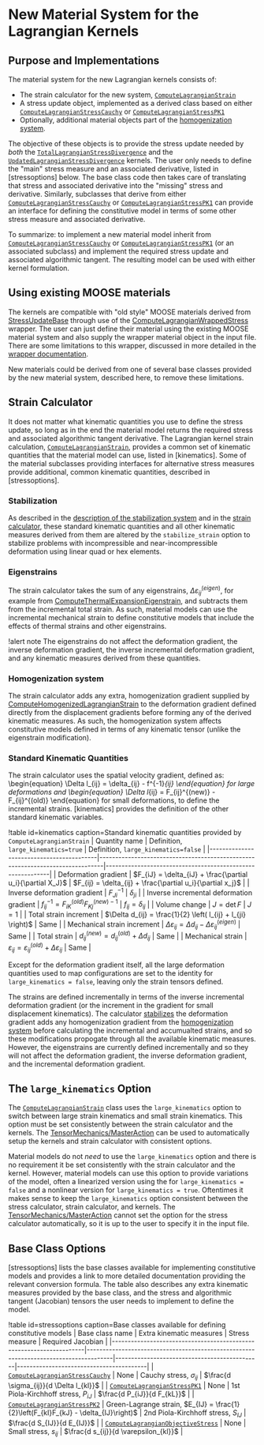 # New Material System for the Lagrangian Kernels

## Purpose and Implementations

The material system for the new Lagrangian kernels consists of:

- The strain calculator for the new system, [`ComputeLagrangianStrain`](ComputeLagrangianStrain.md)
- A stress update object, implemented as a derived class based on either
  [`ComputeLagrangianStressCauchy`](ComputeLagrangianStressCauchy.md) or
  [`ComputeLagrangianStressPK1`](ComputeLagrangianStressPK1.md)
- Optionally, additional material objects part of the [homogenization system](tensor_mechanics/Homogenization.md).


The objective of these objects is to provide the stress update needed by *both* the
[`TotalLagrangianStressDivergence`](TotalLagrangianStressDivergence.md) and the
[`UpdatedLagrangianStressDivergence`](UpdatedLagrangianStressDivergence.md) kernels.
The user only needs to define the "main" stress measure and an associated derivative, listed in [stressoptions]
below.
The base class code then takes care of translating that stress and associated derivative into the
"missing" stress and derivative.
Similarly, subclasses that derive from either [`ComputeLagrangianStressCauchy`](ComputeLagrangianStressCauchy.md)
or [`ComputeLagrangianStressPK1`](ComputeLagrangianStressPK1.md) can provide an interface for
defining the constitutive model in terms of some other stress measure and associated derivative.

To summarize: to implement a new material model inherit from [`ComputeLagrangianStressCauchy`](ComputeLagrangianStressCauchy.md)
or [`ComputeLagrangianStressPK1`](ComputeLagrangianStressPK1.md) (or an associated subclass) and implement the required
stress update and associated algorithmic tangent.  The resulting model can be used with either kernel
formulation.

## Using existing MOOSE materials

The kernels are compatible with "old style" MOOSE materials derived from [StressUpdateBase](Stresses.md) through use
of the [ComputeLagrangianWrappedStress](ComputeLagrangianWrappedStress.md) wrapper.  The user can just define their material
using the existing MOOSE material system and also supply the wrapper material object in the input file.  There are some limitations
to this wrapper, discussed in more detailed in the [wrapper documentation](ComputeLagrangianWrappedStress.md).

New materials could be derived from one of several base classes provided by the new material system, described here, to remove 
these limitations.

## Strain Calculator

It does not matter what kinematic quantities you use to define the stress update, so long as in the end the material 
model returns the required stress and associated algorithmic tangent derivative.  The Lagrangian kernel
strain calculation, [`ComputeLagrangianStrain`](ComputeLagrangianStrain.md), provides a common set of kinematic
quantities that the material model can use, listed in [kinematics].  Some of the material subclasses providing interfaces for
alternative stress measures provide additional, common kinematic quantities, described in [stressoptions].

### Stabilization

As described in the [description of the stabilization system](/tensor_mechanics/Stabilization.md) and
in the [strain calculator](ComputeLagrangianStrain.md), these standard kinematic quantities and all other kinematic
measures derived from them are altered by the `stabilize_strain` option to stabilize problems with incompressible and 
near-incompressible deformation using linear quad or hex elements.

### Eigenstrains

The strain calculator takes the sum of any eigenstrains, $\Delta \varepsilon_{ij}^{(eigen)}$, for example from [ComputeThermalExpansionEigenstrain](/ComputeThermalExpansionEigenstrain.md), 
and subtracts them from the incremental total strain.  As such, material models can use the incremental mechanical strain to define
constitutive models that include the effects of thermal strains and other eigenstrains.

!alert note
The eigenstrains do not affect the deformation gradient, the inverse deformation gradient, the inverse incremental deformation gradient,
and any kinematic measures derived from these quantities.

### Homogenization system

The strain calculator adds any extra, homogenization gradient supplied by [ComputeHomogenizedLagrangianStrain](ComputeHomogenizedLagrangianStrain.md)
to the  deformation gradient defined directly from the displacement gradients before forming any of the derived kinematic measures.
As such, the homogenization system affects constitutive models defined in terms of any kinematic tensor (unlike the eigenstrain modification).

### Standard Kinematic Quantities

The strain calculator uses the spatial velocity gradient, defined as:
\begin{equation}
      \Delta l_{ij} = \delta_{ij} - f^{-1}_{ij}
\end{equation}
for large deformations and
\begin{equation}
      \Delta l_{ij} = F_{ij}^{(new)} - F_{ij}^{(old)}
\end{equation}
for small deformations, to define the incremental strains.  [kinematics] provides the definition of the other standard kinematic variables.

!table id=kinematics caption=Standard kinematic quantities provided by `ComputeLagrangianStrain`
| Quantity name                            | Definition, `large_kinematics=true`                                           | Definition, `large_kinematics=false`                       |
|------------------------------------------|-------------------------------------------------------------------------------|------------------------------------------------------------|
| Deformation gradient                     | $F_{iJ} = \delta_{iJ} + \frac{\partial u_i}{\partial X_J}$                    | $F_{ij} = \delta_{ij} + \frac{\partial u_i}{\partial x_j}$ |
| Inverse deformation gradient             | $F^{-1}_{Ji}$                                                                 | $\delta_{ji}$                                              |
| Inverse incremental deformation gradient | $f^{-1}_{ij} = F^{(old)}_{iK} F^{(new) -1}_{Kj}$                              | $f_{ij} = \delta_{ij}$                                     |
| Volume change                            | $J = \det F$                                                                  | $J = 1$                                                    |
| Total strain increment                   | $\Delta d_{ij} = \frac{1}{2} \left( l_{ij} + l_{ji} \right)$                  | Same                                                       |
| Mechanical strain increment              | $\Delta \varepsilon_{ij} = \Delta d_{ij} - \Delta \varepsilon_{ij}^{(eigen)}$ | Same                                                       |
| Total strain                             | $d_{ij}^{(new)} = d_{ij}^{(old)} + \Delta d_{ij}$                             | Same                                                       |
| Mechanical strain                        | $\varepsilon_{ij} = \varepsilon_{ij}^{(old)} + \Delta \varepsilon_{ij}$       | Same                                                       | 

Except for the deformation gradient itself, all the large deformation quantities used to map configurations are set to the identity 
for `large_kinematics = false`, leaving only the strain tensors defined.

The strains are defined incrementally in terms of the inverse incremental deformation gradient (or the increment in the gradient for small displacement kinematics).
The calculator [stabilizes](/tensor_mechanics/Stabilization.md) the deformation gradient adds any homogenization gradient from the [homogenization system](tensor_mechanics/Homogenization.md)
before calculating the incremental and accumualted strains, and so these modifications propogate through all the available kinematic measures.
However, the eigenstrains are currently defined incrementally and so they will not affect the deformation gradient, the inverse deformation gradient,
and the incremental deformation gradient.

## The `large_kinematics` Option

The [`ComputeLagrangianStrain`](ComputeLagrangianStrain.md) class uses the `large_kinematics` option to switch between
large strain kinematics and small strain kinematics.  This option must be set consistently between the strain 
calculator and the kernels.  The [TensorMechanics/MasterAction](/Modules/TensorMechanics/Master/index.md) can
be used to automatically setup the kernels and strain calculator with consistent options.

Material models do not *need* to use the `large_kinematics` option and there is no requirement it be set consistently
with the strain calculator and the kernel.
However, material models can use this option to provide variations of the model, often a linearized version using the
for `large_kinematics = false` and a nonlinear version for `large_kinematics = true`.
Oftentimes it makes sense to keep the `large_kinematics` option consistent between the stress calculator, strain 
calculator, and kernels.  The [TensorMechanics/MasterAction](/Modules/TensorMechanics/Master/index.md) cannot
set the option for the stress calculator automatically, so it is up to the user to specify it in the input file.

## Base Class Options

[stressoptions] lists the base classes available for implementing constitutive models and provides a link to more detailed
documentation providing the relevant conversion formula.  The table also describes any extra kinematic measures
provided by the base class, and the stress and algorithmic tangent (Jacobian) tensors the user needs to implement
to define the model. 

!table id=stressoptions caption=Base classes available for defining constitutive models
| Base class name                                                     | Extra kinematic measures                                                             | Stress measure                               | Required Jacobian                       |
|---------------------------------------------------------------------|--------------------------------------------------------------------------------------|----------------------------------------------|-----------------------------------------|
| [`ComputeLagrangianStressCauchy`](ComputeLagrangianStressCauchy.md) | None                                                                                 | Cauchy stress, $\sigma_{ij}$                 | $\frac{d \sigma_{ij}}{d \Delta l_{kl}}$ |
| [`ComputeLagrangianStressPK1`](ComputeLagrangianStressPK1.md)       | None                                                                                 | 1st Piola-Kirchhoff stress, $P_{iJ}$         | $\frac{d P_{iJ}}{d F_{kL}}$             |
| [`ComputeLagrangianStressPK2`](ComputeLagrangianStressPK2.md)       | Green-Lagrange strain, $E_{IJ} = \frac{1}{2}\left(F_{kI}F_{kJ} - \delta_{IJ}\right)$ | 2nd Piola-Kirchhoff stress, $S_{IJ}$         | $\frac{d S_{IJ}}{d E_{IJ}}$             |
| [`ComputeLagrangianObjectiveStress`](ComputeLagrangianObjectiveStress.md)   | None                                                                                 | Small stress, $s_{ij}$                       | $\frac{d s_{ij}}{d \varepsilon_{kl}}$   |



